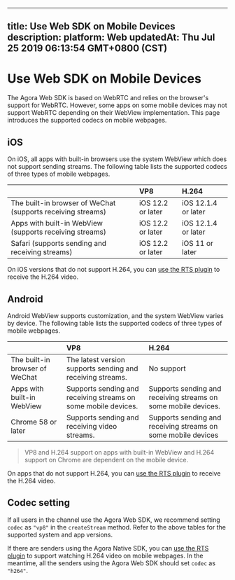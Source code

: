 
---
title: Use Web SDK on Mobile Devices
description: 
platform: Web
updatedAt: Thu Jul 25 2019 06:13:54 GMT+0800 (CST)
---
# Use Web SDK on Mobile Devices
The Agora Web SDK is based on WebRTC and relies on the browser's support for WebRTC. However, some apps on some mobile devices may not support WebRTC depending on their WebView implementation. This page introduces the supported codecs on mobile webpages.

## iOS

On iOS, all apps with built-in browsers use the system WebView which does not support sending streams. The following table lists the supported codecs of three types of mobile webpages.

|                                                             | VP8               | H.264               |
| :---------------------------------------------------------- | :---------------- | :------------------ |
| The built-in browser of WeChat (supports receiving streams) | iOS 12.2 or later | iOS 12.1.4 or later |
| Apps with built-in WebView (supports receiving streams)     | iOS 12.2 or later | iOS 12.1.4 or later |
| Safari (supports sending and receiving streams)             | iOS 12.2 or later | iOS 11 or later     |

On iOS versions that do not support H.264, you can [use the RTS plugin](https://docs-preview.agoralab.co/en/Interactive%20Broadcast/web_in_app?platform=Web) to receive the H.264 video.

## Android

Android WebView supports customization, and the system WebView varies by device. The following table lists the supported codecs of three types of mobile webpages.

|                                | VP8                                                          | H.264                                                        |
| :----------------------------- | :----------------------------------------------------------- | :----------------------------------------------------------- |
| The built-in browser of WeChat | The latest version supports sending and receiving streams.   | No support                                                   |
| Apps with built-in WebView     | Supports sending and receiving streams on some mobile devices. | Supports sending and receiving streams on some mobile devices. |
| Chrome 58 or later             | Supports sending and receiving video streams.                | Supports sending and receiving streams on some mobile devices |

> VP8 and H.264 support on apps with built-in WebView and H.264 support on Chrome are dependent on the mobile device.

On apps that do not support H.264, you can [use the RTS plugin](https://docs-preview.agoralab.co/en/Interactive%20Broadcast/web_in_app?platform=Web) to receive the H.264 video.

## Codec setting

If all users in the channel use the Agora Web SDK, we recommend setting `codec` as `"vp8"` in the `createStream` method. Refer to the above tables for the supported system and app versions.

If there are senders using the Agora Native SDK, you can [use the RTS plugin](https://docs-preview.agoralab.co/en/Interactive%20Broadcast/web_in_app?platform=Web) to support watching H.264 video on mobile webpages. In the meantime, all the senders using the Agora Web SDK should set `codec` as `"h264"`.

